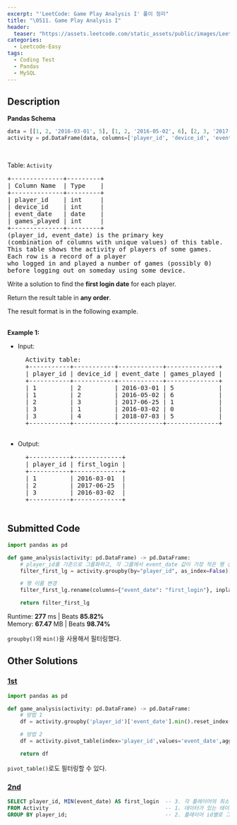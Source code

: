 ```yaml
---
excerpt: "'LeetCode: Game Play Analysis I' 풀이 정리"
title: "\0511. Game Play Analysis I"
header:
  teaser: "https://assets.leetcode.com/static_assets/public/images/LeetCode_Sharing.png"
categories:
  - Leetcode-Easy
tags:
  - Coding Test
  - Pandas
  - MySQL
---
```


## <i class="fa-solid fa-file-lines"></i> Description

**Pandas Schema**
```python
data = [[1, 2, '2016-03-01', 5], [1, 2, '2016-05-02', 6], [2, 3, '2017-06-25', 1], [3, 1, '2016-03-02', 0], [3, 4, '2018-07-03', 5]]
activity = pd.DataFrame(data, columns=['player_id', 'device_id', 'event_date', 'games_played']).astype({'player_id':'Int64', 'device_id':'Int64', 'event_date':'datetime64[ns]', 'games_played':'Int64'})
```
<br>

Table: `Activity`
<pre>
+--------------+---------+
| Column Name  | Type    |
+--------------+---------+
| player_id    | int     |
| device_id    | int     |
| event_date   | date    |
| games_played | int     |
+--------------+---------+
(player_id, event_date) is the primary key    
(combination of columns with unique values) of this table.   
This table shows the activity of players of some games.   
Each row is a record of a player
who logged in and played a number of games (possibly 0)
before logging out on someday using some device.   
</pre>

Write a solution to find the **first login date** for each player.

Return the result table in **any order**.

The result format is in the following example.   
<br>

**Example 1:**

- Input:
    <pre>
    Activity table:
    +-----------+-----------+------------+--------------+
    | player_id | device_id | event_date | games_played |
    +-----------+-----------+------------+--------------+
    | 1         | 2         | 2016-03-01 | 5            |
    | 1         | 2         | 2016-05-02 | 6            |
    | 2         | 3         | 2017-06-25 | 1            |
    | 3         | 1         | 2016-03-02 | 0            |
    | 3         | 4         | 2018-07-03 | 5            |
    +-----------+-----------+------------+--------------+
    </pre>
- Output:
    <pre>
    +-----------+-------------+
    | player_id | first_login |
    +-----------+-------------+
    | 1         | 2016-03-01  |
    | 2         | 2017-06-25  |
    | 3         | 2016-03-02  |
    +-----------+-------------+
    </pre>

## <i class="fa-solid fa-cloud-arrow-up"></i> Submitted Code

```python
import pandas as pd

def game_analysis(activity: pd.DataFrame) -> pd.DataFrame:
    # player_id를 기준으로 그룹화하고, 각 그룹에서 event_date 값이 가장 작은 행 선택
    filter_first_lg = activity.groupby(by="player_id", as_index=False)["event_date"].min()

    # 행 이름 변경
    filter_first_lg.rename(columns={"event_date": "first_login"}, inplace=True)

    return filter_first_lg
```
<i class="fa-solid fa-clock"></i> Runtime: **277** ms \| Beats **85.82%**    
<i class="fa-solid fa-memory"></i> Memory: **67.47** MB \| Beats **98.74%**

`groupby()`와 `min()`을 사용해서 필터링했다.

## <i class="fa-solid fa-flask"></i> Other Solutions

### <a href="https://leetcode.com/problems/game-play-analysis-i/solutions/6927393/two-different-pandas-code-to-solve-this-gsu2q/" target="_blank">1st</a>

```python
import pandas as pd

def game_analysis(activity: pd.DataFrame) -> pd.DataFrame:
    # 방법 1
    df = activity.groupby('player_id')['event_date'].min().reset_index().rename(columns={'event_date':'first_login'})

    # 방법 2
    df = activity.pivot_table(index='player_id',values='event_date',aggfunc='min').reset_index().rename(columns={'event_date':'first_login'})

    return df
```
`pivot_table()`로도 필터링할 수 있다.

### <a href="https://leetcode.com/problems/game-play-analysis-i/solutions/6667894/beginner-friendly-unlock-first-login-tra-9ih8/" target="_blank">2nd</a>

```sql
SELECT player_id, MIN(event_date) AS first_login  -- 3. 각 플레이어의 최소 날짜를 구하고 열이름 변경
FROM Activity                                     -- 1. 데이터가 있는 테이블에서
GROUP BY player_id;                               -- 2. 플레이어 id별로 그룹화
```